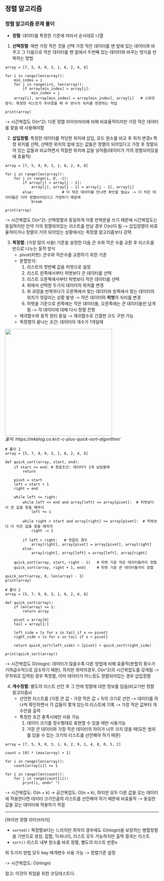 ## 정렬 알고리즘

### 정렬 알고리즘 문제 풀이

* **정렬**: 데이터를 특정한 기준에 따라서 순서대로 나열

1. **선택정렬**: 매번 가장 작은 것을 선택
   가장 작은 데이터를 맨 앞에 있는 데이터와 바꾸고 그 다음으로 작은 데이터를 맨 앞에서 두번째 있는 데이터와 바꾸는 방식을 반복하는 방법

```
array = [7, 5, 9, 0, 3, 1, 6, 2, 4, 8]

for i in range(len(array)):
    min_index = i
    for j in range(i+1, len(array)):
        if array[min_index] > array[j]:
            min_index = j
    array[i], array[min_index] = array[min_index], array[i]   # 스와프 방식: 특정한 리스트가 주어졌을 때 두 변수의 위치를 변경하는 작업 

print(array)
```

-> 시간복잡도 O(n^2): 다른 정렬 라이브러리에 비해 비효율적이지만 가장 작은 데이터를 찾을 때 사용해야함

2. **삽입정렬**: 특정한 데이터를 적당한 위치에 삽입, 모드 원소를 비교 후 위치 변경x
   특정 위치를 선택, 선택한 위치의 앞에 있는 값들은 정렬이 되어있다고 가정 후 정렬되어 있는 값들과 비교하면서 적절한 위치에 값을 넣어줌(데이터가 거의 정렬되어있을 때 효율적)

```
array = [7, 5, 9, 0, 3, 1, 6, 2, 4, 8]

for i in range(len(array)):
    for j in range(i, 0, -1):
        if array[j] < array[j - 1]:
            array[j], array[j - 1] = array[j - 1], array[j]
        else:             # 더 작은 데이터를 만나면 확인할 필요x -> 더 작은 데이터들은 이미 정렬되어있다고 가정하기 때문에 
            break

print(array)
```

-> 시간복잡도 O(n^2): 선택정렬과 동일하게 이중 반복문을 쓰기 때문에 시간복잡도는 동일하지만 만약 거의 정렬되어있는 리스트를 만날 경우 O(n)이 됨
-> 삽입정렬이 비효율적이거나 정렬이 거의 되어있는 상황에서는 퀵정렬 알고리즘보다 강력

3. **퀵정렬**: (가장 많이 사용) 기준을 설정한 다음 큰 수와 작은 수를 교환 후 리스트를 반으로 나누는 동작 방식
   * pivot(피벗): 큰수와 작은수를 교환하기 위한 기준
   * 분할방식:
      1) 리스트의 첫번째 값을 피벗으로 설정
      2) 리스트 왼쪽에서부터 피벗보다 큰 데이터를 선택
      3) 리스트 오른쪽에서부터 피벗보다 작은 데이터를 선택
      4) 위에서 선택한 두가지 데이터의 위치를 변경
      5) 위 과정을 반복하다가 오른쪽에서 찾는 데이터와 왼쪽에서 찾는 데이터의 위치가 엇갈리는 상황 발생 -> 작은 데이터와 **피벗**의 자리를 변경
      6) 피벗을 기준으로 왼쪽에는 작은 데이터들, 오른쪽에는 큰 데이터들만 남게 됨 -> 각 데이터에 대해 다시 정렬 진행
   * 재귀함수와 동작 원리 동일 -> 재귀함수로 간결한 코드 구현 가능
   * 퀵정렬이 끝나는 조건: 데이터의 개수가 1개일때

<p>
  <img src="https://mkblog.co.kr/wp-content/uploads/2018/05/quickSortStep_modifed-1.png" height="350" /><br/>
  <em>출처: https://mkblog.co.kr/c-c-plus-quick-sort-algorithm/ </em>
</p>

```
# 풀이 1
array = [5, 7, 9, 0, 3, 1, 6, 2, 4, 8]

def quick_sort(array, start, end):
    if start >= end: # 종료조건: 데이터가 1개 남았을때
        return

    pivot = start
    left = start + 1
    right = end

    while left <= right:
        while left <= end and array[left] <= array[pivot]:  # 피벗보다 더 큰 값을 찾을 때까지
            left += 1

        while right > start and array[right] >= array[pivot]:  # 피벗보다 더 작은 값을 찾을 때까지
            right -= 1

        if left > right:   # 엇갈린 경우
            array[right], array[pivot] = array[pivot], array[right]
        else:
            array[right], array[left] = array[left], array[right]
    
    quick_sort(array, start, right - 1)   # 피벗 기준 작은 데이터들끼리 정렬
    quick_sort(array, right + 1, end)     # 피벗 기준 큰 데이터들끼리 정렬

quick_sort(array, 0, len(array) - 1)
print(array)
```

```
# 풀이 2
array = [5, 7, 9, 0, 3, 1, 6, 2, 4, 8]

def quick_sort(array):
    if len(array) <= 1:
        return array

    pivot = array[0]
    tail = array[1:]

    left_side = [x for x in tail if x <= pivot]
    right_side = [x for x in tail if x > pivot]

    return quick_sort(left_side) + [pivot] + quick_sort(right_side)

print(quick_sort(array))
```

-> 시간복잡도 O(nlogn): 데이터가 많을수록 다른 방법에 비해 효율적(분할의 횟수가 기하급수적으로 감소하기 때문), 하지만 최악의경우, O(n^2)의 시간복잡도를 갖게됨
-> 무작위로 입력된 경우 퀵정렬, 이미 데이터가 어느정도 정렬되어있는 경우 삽입정렬

4. **계수정렬**: 별도의 리스트 선언 후 그 안에 정렬에 대한 정보를 담음(비교기반 정렬 알고리즘x)
   * 선언한 리스트를 (가장 큰 값 - 가장 작은 값 + 1)의 크기로 선언 -> 데이터를 하나씩 확인하면서 각 값들이 몇개 있는지 리스트에 기록 -> 가장 작은 값부터 개수만큼 출력  
   * 특정한 조건 충족시에만 사용 가능
      1) 데이터 크기를 정수형태로 표현할 수 있을 때만 사용가능
      2) 가장 큰 데이터와 가장 작은 데이터의 차이가 너무 크지 않을 때(모든 범위를 담을 수 있는 크기의 리스트를 선언해야 하기 때문)

```
array = [7, 5, 9, 0, 3, 1, 6, 2, 9, 1, 4, 8, 0, 5, 2]

count = [0] * (max(array) + 1)

for i in range(len(array)):
    count[array[i]] += 1

for i in range(len(count)):
    for j in range(count[i]):
        print(i, end=" ")
```

-> 시간복잡도: O(n + k)
-> 공간복잡도: O(n + k), 하지만 모두 다른 값을 갖는 데이터에 적용한다면 데이터 크기만큼의 리스트를 선언해야 하기 때문에 비효율적 -> 동일한 값을 갖는 데이터에 적용하기 적절


- - -

[파이썬 정렬 라이브러리]

* ```sorted()``` 퀵정렬보다는 느리지만 최악의 경우에도 O(nlogn)을 보장하는 병합정렬을 기반으로 생성, 집합, 딕셔너리, 리스트 모두 가능하지만 출력 결과는 리스트
* ```sort()``` 리스트 내부 원소를 바로 정렬, 별도의 리스트 반환x

위 두가지 방법 모두 key 매개변수 사용 가능 -> 정렬기준 설정

-> 시간복잡도: O(nlogn)

참고: 이것이 취업을 위한 코딩테스트다.

